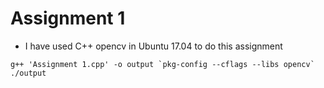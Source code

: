 # Assignment 1

* I have used C++ opencv in Ubuntu 17.04 to do this assignment

``
g++ 'Assignment 1.cpp' -o output `pkg-config --cflags --libs opencv`  
./output
``